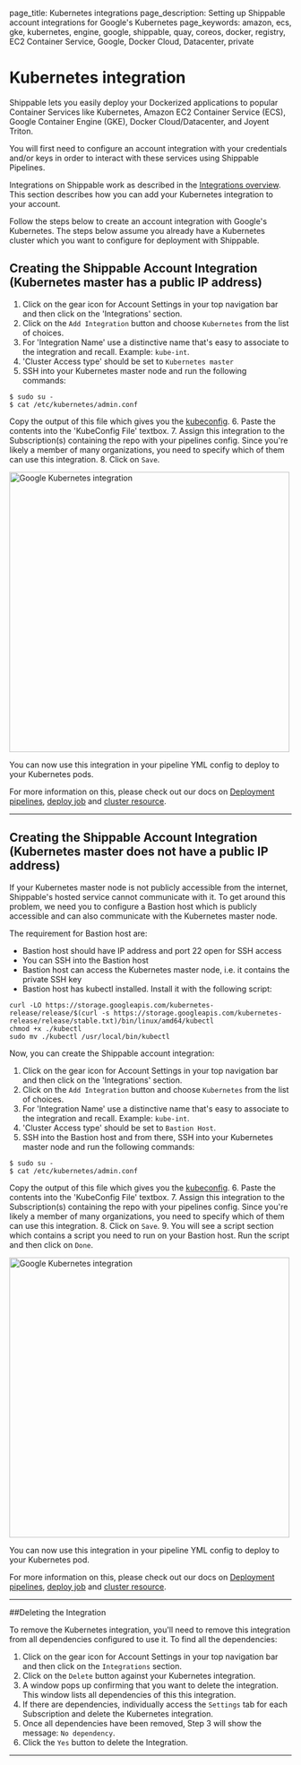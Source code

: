 page_title: Kubernetes integrations
page_description: Setting up Shippable account integrations for Google's Kubernetes
page_keywords: amazon, ecs, gke, kubernetes, engine, google, shippable, quay, coreos, docker, registry, EC2 Container Service, Google, Docker Cloud, Datacenter, private

# Kubernetes integration

Shippable lets you easily deploy your Dockerized applications to popular Container Services like Kubernetes, Amazon EC2 Container Service (ECS), Google Container Engine (GKE), Docker Cloud/Datacenter, and Joyent Triton.

You will first need to configure an account integration with your credentials and/or keys in order to interact with these services using Shippable Pipelines.

Integrations on Shippable work as described in the [Integrations overview](../overview/). This section describes how you can add your Kubernetes integration to your account.

Follow the steps below to create an account integration with Google's Kubernetes. The steps below assume you already have a Kubernetes cluster which you want to configure for deployment with Shippable.

<a name="createAccountInt"></a>
## Creating the Shippable Account Integration (Kubernetes master has a public IP address)

1. Click on the gear icon for Account Settings in your top navigation bar and then click on the 'Integrations' section.
2. Click on the `Add Integration` button and choose `Kubernetes` from the list of choices.
3. For 'Integration Name' use a distinctive name that's easy to associate to the integration and recall. Example: `kube-int`.
4. 'Cluster Access type' should be set to `Kubernetes master`
5. SSH into your Kubernetes master node and run the following commands:

```
$ sudo su -
$ cat /etc/kubernetes/admin.conf
```
Copy the output of this file which gives you the [kubeconfig](https://kubernetes.io/docs/user-guide/kubeconfig-file/).
6. Paste the contents into the 'KubeConfig File' textbox.
7. Assign this integration to the Subscription(s) containing the repo with your pipelines config. Since you're likely a member of many organizations, you need to specify which of them can use this integration.
8. Click on `Save`.

<img src="/ci/images/integrations/containerServices/kubernetes/kubernetes-integration.png" alt="Google Kubernetes integration" style="width:500px;"/>

You can now use this integration in your pipeline YML config to deploy to your Kubernetes pods.

For more information on this, please check out our docs on [Deployment pipelines](/pipelines/overview/), [deploy job](/pipelines/jobs/deploy/) and [cluster resource](/pipelines/resources/cluster/).

---

## Creating the Shippable Account Integration (Kubernetes master does not have a public IP address)

If your Kubernetes master node is not publicly accessible from the internet, Shippable's hosted service cannot communicate with it. To get around this problem, we need you to configure a Bastion host which is publicly accessible and can also communicate with the Kubernetes master node.

The requirement for Bastion host are:
* Bastion host should have IP address and port 22 open for SSH access
* You can SSH into the Bastion host
* Bastion host can access the Kubernetes master node, i.e. it contains the private SSH key
* Bastion host has kubectl installed. Install it with the following script:

```
curl -LO https://storage.googleapis.com/kubernetes-release/release/$(curl -s https://storage.googleapis.com/kubernetes-release/release/stable.txt)/bin/linux/amd64/kubectl
chmod +x ./kubectl
sudo mv ./kubectl /usr/local/bin/kubectl

```

Now, you can create the Shippable account integration:

1. Click on the gear icon for Account Settings in your top navigation bar and then click on the 'Integrations' section.
2. Click on the `Add Integration` button and choose `Kubernetes` from the list of choices.
3. For 'Integration Name' use a distinctive name that's easy to associate to the integration and recall. Example: `kube-int`.
4. 'Cluster Access type' should be set to `Bastion Host`.
5. SSH into the Bastion host and from there, SSH into your Kubernetes master node and run the following commands:

```
$ sudo su -
$ cat /etc/kubernetes/admin.conf
```
Copy the output of this file which gives you the [kubeconfig](https://kubernetes.io/docs/user-guide/kubeconfig-file/).
6. Paste the contents into the 'KubeConfig File' textbox.
7. Assign this integration to the Subscription(s) containing the repo with your pipelines config. Since you're likely a member of many organizations, you need to specify which of them can use this integration.
8. Click on `Save`.
9. You will see a script section which contains a script you need to run on your Bastion host. Run the script and then click on `Done`.

<img src="/ci/images/integrations/containerServices/kubernetes/kubernetes-bastion-integration.png" alt="Google Kubernetes integration" style="width:500px;"/>

You can now use this integration in your pipeline YML config to deploy to your Kubernetes pod.

For more information on this, please check out our docs on [Deployment pipelines](/pipelines/overview/), [deploy job](/pipelines/jobs/deploy/) and [cluster resource](/pipelines/resources/cluster/).

---

##Deleting the Integration

To remove the Kubernetes integration, you'll need to remove this integration from all dependencies configured to use it. To find all the dependencies:

1. Click on the gear icon for Account Settings in your top navigation bar and then click on the `Integrations` section.
2. Click on the `Delete` button against your Kubernetes integration.
3. A window pops up confirming that you want to delete the integration. This window lists all dependencies of this this integration.
4. If there are dependencies, individually access the `Settings` tab for each Subscription and delete the Kubernetes integration.
5. Once all dependencies have been removed, Step 3 will show the message: `No dependency`.
6. Click the `Yes` button to delete the Integration.

--------
